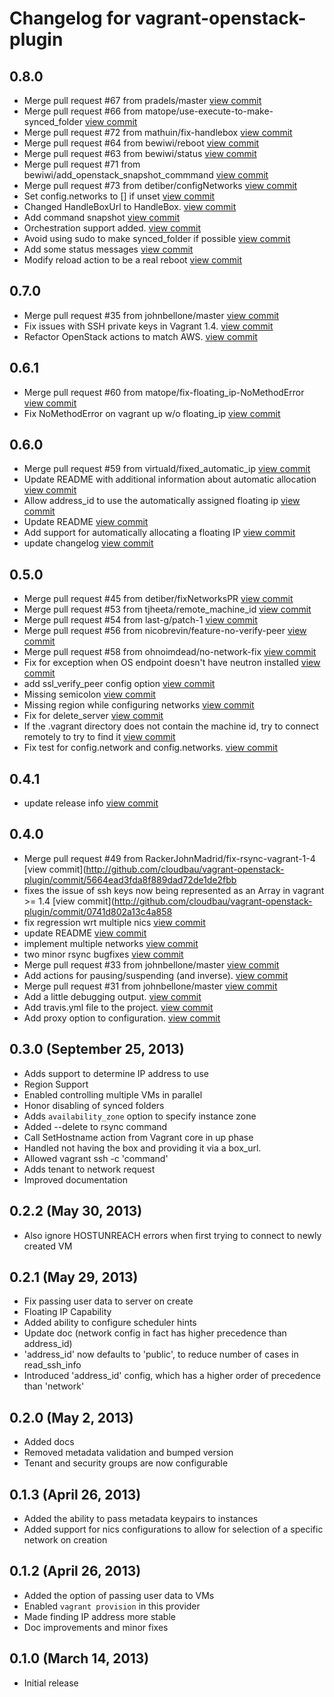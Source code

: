 # Changelog for vagrant-openstack-plugin

## 0.8.0

- Merge pull request #67 from pradels/master [view commit](http://github.com///commit/15f5b5531622376df952bccc0512a6de50d7a92f)
- Merge pull request #66 from matope/use-execute-to-make-synced_folder [view commit](http://github.com///commit/96f64a846d40e5c7f0355def17189e38895e29f3)
- Merge pull request #72 from mathuin/fix-handlebox [view commit](http://github.com///commit/3396e33e54d2527d28a70f1487da6221cd2316e2)
- Merge pull request #64 from bewiwi/reboot [view commit](http://github.com///commit/24bec035508853be871ed8ed73b1d33f15beff76)
- Merge pull request #63 from bewiwi/status [view commit](http://github.com///commit/79a8c341501461a0d5ef1ce4f11cc0a1810d38f3)
- Merge pull request #71 from bewiwi/add_openstack_snapshot_commmand [view commit](http://github.com///commit/bf4eedd6eb5e29aefe4c0e156b932b4f4a81e1f5)
- Merge pull request #73 from detiber/configNetworks [view commit](http://github.com///commit/5e17c5aaeee7bebc4991e440565f2ee4c1b6f191)
- Set config.networks to [] if unset [view commit](http://github.com///commit/5aad087358792bee0bd1a6a026820b04bb8ca68f)
- Changed HandleBoxUrl to HandleBox. [view commit](http://github.com///commit/ad7b2acdea81fe6f4b50e4658ecd36762a849f74)
- Add command snapshot [view commit](http://github.com///commit/2d207ced7e70fe206fa309ed43a8ace3eb86b327)
- Orchestration support added. [view commit](http://github.com///commit/d4e098db8517d491adfeb826500ac3ec5384d237)
- Avoid using sudo to make synced_folder if possible [view commit](http://github.com///commit/b5b6205fbc34e95b4dbd9c13f974b728cb27c76e)
- Add some status messages [view commit](http://github.com///commit/0c9287bc765e074eac104e02d7a64b36bd122034)
- Modify reload action to be a real reboot [view commit](http://github.com///commit/91f5dc65a781d062d156b912bfd9d4b84db82e44)

## 0.7.0

- Merge pull request #35 from johnbellone/master [view commit](http://github.com///commit/5969261f11585e19348e903eec15617634c3c899)
- Fix issues with SSH private keys in Vagrant 1.4. [view commit](http://github.com///commit/a8bf7574de48dc1c62928f5ad73fb6d1e7dd4347)
- Refactor OpenStack actions to match AWS. [view commit](http://github.com///commit/c7177dc98ba43e3434075186a76df57d27ce7b26)

## 0.6.1

- Merge pull request #60 from matope/fix-floating_ip-NoMethodError [view commit](http://github.com///commit/a058256c27573c7545afbc09cce60214731e6e4e)
- Fix NoMethodError on vagrant up w/o floating_ip [view commit](http://github.com///commit/be6fb0d46f69a3b9925c11648e5bc71af4491a7d)

## 0.6.0

- Merge pull request #59 from virtuald/fixed_automatic_ip [view commit](http://github.com///commit/7e7867ee7340515a8d0171fe5ea88aa340646e0f)
- Update README with additional information about automatic allocation [view commit](http://github.com///commit/ea4ee9f409f61a2583588d3782701fe66239bd24)
- Allow address_id to use the automatically assigned floating ip [view commit](http://github.com///commit/cb0e29c20e7105dae2a6534ccaebbe656c0d8419)
- Update README [view commit](http://github.com///commit/b26f70653fb7cfbfe9604031d82aa42d4a324421)
- Add support for automatically allocating a floating IP [view commit](http://github.com///commit/aee3129fc6020d3e3a6cc8db28b9b1c812225fbc)
- update changelog [view commit](http://github.com///commit/936a2eef3d802d65a9f0753b5652ef4a8dbdb345)

## 0.5.0


- Merge pull request #45 from detiber/fixNetworksPR [view commit](http://github.com///commit/56b28eff5a1079c6805ec944b1a0c1dde458b10e)
- Merge pull request #53 from tjheeta/remote_machine_id [view commit](http://github.com///commit/5873d1b5282fe2d24a0e725ec6289d1ba5e20e9b)
- Merge pull request #54 from last-g/patch-1 [view commit](http://github.com///commit/7941573ef8f547a915e31c51ab4d1b85b878eebe)
- Merge pull request #56 from nicobrevin/feature-no-verify-peer [view commit](http://github.com///commit/844835811808d256f67ad43e0124ace3f552a18c)
- Merge pull request #58 from ohnoimdead/no-network-fix [view commit](http://github.com///commit/4b44a7c80d4a381531266844a5c99de0eea850b5)
- Fix for exception when OS endpoint doesn't have neutron installed [view commit](http://github.com///commit/7558bbed3b5ecae8bb3e3ca9c64ffc9512a4c170)
- add ssl_verify_peer config option [view commit](http://github.com///commit/cb94f002d790afb5fbec225d17385c8f5b0ebb35)
- Missing semicolon [view commit](http://github.com///commit/8f609ee474b548b096e42b08c27fc5f874037204)
- Missing region while configuring networks [view commit](http://github.com///commit/ea10bff5cdabea0b9c543a5231500fb7f9fd50ac)
- Fix for delete_server [view commit](http://github.com///commit/d4f812eb99d135f7b7c5d210778e92cd8e5a4561)
- If the .vagrant directory does not contain the machine id, try to connect remotely to try to find it [view commit](http://github.com///commit/71447bf49afe1fed29fa7ce561305dcc756a2e16)
- Fix test for config.network and config.networks. [view commit](http://github.com///commit/5c9161aaf3ac715bc52819ee99c2d02d8434ea7b)

## 0.4.1

- update release info [view commit](http://github.com///commit/9866c83713ec0f1db8aed02a9aa9cbaafe8e85a4)

## 0.4.0

- Merge pull request #49 from RackerJohnMadrid/fix-rsync-vagrant-1-4 [view commit](http://github.com/cloudbau/vagrant-openstack-plugin/commit/5664ead3fda8f889dad72de1de2fbb
- fixes the issue of ssh keys now being represented as an Array in vagrant >= 1.4 [view commit](http://github.com/cloudbau/vagrant-openstack-plugin/commit/0741d802a13c4a858
- fix regression wrt multiple nics [view commit](http://github.com/cloudbau/vagrant-openstack-plugin/commit/9c5441db359b34f2bbf66d30853c97b0896a494b)
- update README [view commit](http://github.com/cloudbau/vagrant-openstack-plugin/commit/725e66ab7970e5698aa7347dae93f791e926097a)
- implement multiple networks [view commit](http://github.com/cloudbau/vagrant-openstack-plugin/commit/0bbbda10bc3b6a09e3165936a2cd17d56b9d3159)
- two minor rsync bugfixes [view commit](http://github.com/cloudbau/vagrant-openstack-plugin/commit/5bf54e8ab99baa850631803137d991a4756f34ab)
- Merge pull request #33 from johnbellone/master [view commit](http://github.com/cloudbau/vagrant-openstack-plugin/commit/f863781405a1070fe991f55f93d2b37763f6c1da)
- Add actions for pausing/suspending (and inverse). [view commit](http://github.com/cloudbau/vagrant-openstack-plugin/commit/a5ec0edd25af250599e0e248a25d8a34af0e1c40)
- Merge pull request #31 from johnbellone/master [view commit](http://github.com/cloudbau/vagrant-openstack-plugin/commit/83031f79e5834693e2c45656c0ae17b6f13afe83)
- Add a little debugging output. [view commit](http://github.com/cloudbau/vagrant-openstack-plugin/commit/c00310ed8855d3b2b0472ab9304debefbb0918e3)
- Add travis.yml file to the project. [view commit](http://github.com/cloudbau/vagrant-openstack-plugin/commit/bc53baaa43c2bf652294d374e071c96bf00bcf12)
- Add proxy option to configuration. [view commit](http://github.com/cloudbau/vagrant-openstack-plugin/commit/3d33bdc9a3bf28af7403bd1a0245a9869799eadc)


## 0.3.0 (September 25, 2013)

- Adds support to determine IP address to use
- Region Support
- Enabled controlling multiple VMs in parallel
- Honor disabling of synced folders
- Adds `availability_zone` option to specify instance zone
- Added --delete to rsync command
- Call SetHostname action from Vagrant core in up phase
- Handled not having the box and providing it via a box_url.
- Allowed vagrant ssh -c 'command'
- Adds tenant to network request
- Improved documentation

## 0.2.2  (May 30, 2013)

- Also ignore HOSTUNREACH errors when first trying to connect to newly created VM

## 0.2.1 (May 29, 2013)

- Fix passing user data to server on create
- Floating IP Capability
- Added ability to configure scheduler hints
- Update doc (network config in fact has higher precedence than address_id)
- 'address_id' now defaults to 'public', to reduce number of cases in read_ssh_info
- Introduced 'address_id' config, which has a higher order of precedence than 'network'

## 0.2.0 (May 2, 2013)

- Added docs
- Removed metadata validation and bumped version
- Tenant and security groups are now configurable

## 0.1.3 (April 26, 2013)

- Added the ability to pass metadata keypairs to instances
- Added support for nics configurations to allow for selection of a specific network on creation

## 0.1.2 (April 26, 2013)

- Added the option of passing user data to VMs
- Enabled `vagrant provision` in this provider
- Made finding IP address more stable
- Doc improvements and minor fixes

## 0.1.0 (March 14, 2013)

- Initial release
